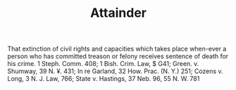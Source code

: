 ---
title: Attainder
permalink: "/definitions/attainder.html"
body: That extinction of civil rights and capacities which takes place when-ever a
  person who has committed treason or felony receives sentence of death for his crime.
  1 Steph. Comm. 408; 1 Bish. Crim. Law, $ G41; Green. v. Shumway, 39 N. ¥. 431; In
  re Garland, 32 How. Prac. (N. Y.) 251; Cozens v. Long, 3 N. J. Law, 766; State v.
  Hastings, 37 Neb. 96, 55 N. W. 781
published_at: '2018-07-07'
layout: post
---
